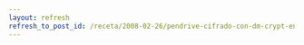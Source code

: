 ```yaml
---
layout: refresh
refresh_to_post_id: /receta/2008-02-26/pendrive-cifrado-con-dm-crypt-en-debian
---
```

